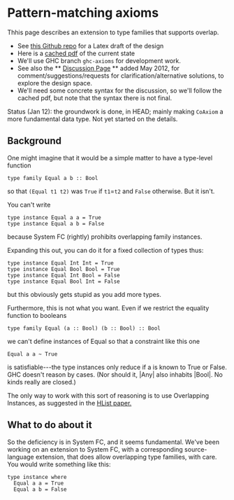 # Pattern-matching axioms



Thhis page describes an extension to type families that supports overlap.


- See [
  this Github repo](https://github.com/dreixel/New-axioms) for a Latex draft of the design
- Here is a [
  cached pdf](https://docs.google.com/open?id=0B1pOVvPp4fVdOTdjZjU0YWYtYTA5Yy00NmFkLTkxMWUtZmI0NmNhZTQwYzVl) of the current state
- We'll use GHC branch `ghc-axioms` for development work.
- See also the ** [Discussion Page](new-axioms/discussion-page) ** added May 2012, for comment/suggestions/requests for clarification/alternative solutions, to explore the design space.
- We'll need some concrete syntax for the discussion, so we'll follow the cached pdf, but note that the syntax there is not final.


Status (Jan 12): the groundwork is done, in HEAD; mainly making `CoAxiom` a more fundamental data type.  Not yet started on the details.


## Background



One might imagine that it would be a simple matter to have a type-level function


```wiki
type family Equal a b :: Bool
```


so that `(Equal t1 t2)` was `True` if `t1`=`t2` and `False` otherwise.  But it isn't.  



You can't write


```wiki
type instance Equal a a = True
type instance Equal a b = False
```


because System FC (rightly) prohibits overlapping family instances.  



Expanding this out, you can do it for a fixed collection of types thus:


```wiki
type instance Equal Int Int = True
type instance Equal Bool Bool = True
type instance Equal Int Bool = False
type instance Equal Bool Int = False
```


but this obviously gets stupid as you add more types.  



Furthermore, this is not what you want. Even if we restrict the equality function to booleans


```wiki
type family Equal (a :: Bool) (b :: Bool) :: Bool
```


we can't define instances of Equal so that a constraint like this one


```wiki
Equal a a ~ True
```


is satisfiable---the type instances only reduce if a is known to True or False. GHC doesn't reason by cases.  (Nor should it, \|Any\| also inhabits \|Bool\|. No kinds really are closed.)



The only way to work with this sort of reasoning is to use Overlapping Instances, as suggested in the [
HList paper.](http://homepages.cwi.nl/~ralf/HList/)


## What to do about it



So the deficiency is in System FC, and it seems fundamental.  We've been working on an extension to System FC, with a corresponding source-language extension, that does allow overlapping type families, with care. You would write something like this:


```wiki
type instance where
  Equal a a = True
  Equal a b = False
```